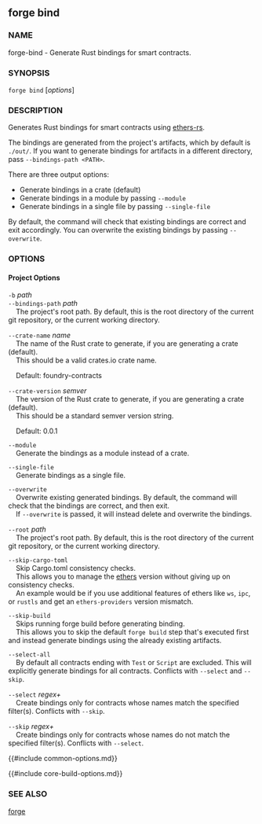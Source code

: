 ## forge bind

### NAME

forge-bind - Generate Rust bindings for smart contracts.

### SYNOPSIS

``forge bind`` [*options*]

### DESCRIPTION

Generates Rust bindings for smart contracts using [ethers-rs](https://github.com/gakonst/ethers-rs).

The bindings are generated from the project's artifacts, which by default is `./out/`.
If you want to generate bindings for artifacts in a different directory, pass `--bindings-path <PATH>`.

There are three output options:

- Generate bindings in a crate (default)
- Generate bindings in a module by passing `--module`
- Generate bindings in a single file by passing `--single-file`

By default, the command will check that existing bindings are correct and exit accordingly.
You can overwrite the existing bindings by passing `--overwrite`.

### OPTIONS

#### Project Options

`-b` *path*  
`--bindings-path` *path*  
&nbsp;&nbsp;&nbsp;&nbsp;The project's root path. By default, this is the root directory of the current git repository, or the current working directory.

`--crate-name` *name*  
&nbsp;&nbsp;&nbsp;&nbsp;The name of the Rust crate to generate, if you are generating a crate (default).  
&nbsp;&nbsp;&nbsp;&nbsp;This should be a valid crates.io crate name.

&nbsp;&nbsp;&nbsp;&nbsp;Default: foundry-contracts

`--crate-version` *semver*  
&nbsp;&nbsp;&nbsp;&nbsp;The version of the Rust crate to generate, if you are generating a crate (default).  
&nbsp;&nbsp;&nbsp;&nbsp;This should be a standard semver version string.

&nbsp;&nbsp;&nbsp;&nbsp;Default: 0.0.1

`--module`  
&nbsp;&nbsp;&nbsp;&nbsp;Generate the bindings as a module instead of a crate.

`--single-file`  
&nbsp;&nbsp;&nbsp;&nbsp;Generate bindings as a single file.

`--overwrite`  
&nbsp;&nbsp;&nbsp;&nbsp;Overwrite existing generated bindings. By default, the command will check that the bindings are correct, and then exit.  
&nbsp;&nbsp;&nbsp;&nbsp;If `--overwrite` is passed, it will instead delete and overwrite the bindings.

`--root` *path*  
&nbsp;&nbsp;&nbsp;&nbsp;The project's root path. By default, this is the root directory of the current git repository, or the current working directory.

`--skip-cargo-toml`  
&nbsp;&nbsp;&nbsp;&nbsp;Skip Cargo.toml consistency checks.  
&nbsp;&nbsp;&nbsp;&nbsp;This allows you to manage the [ethers](https://github.com/gakonst/ethers-rs) version without giving up on consistency checks.  
&nbsp;&nbsp;&nbsp;&nbsp;An example would be if you use additional features of ethers like `ws`, `ipc`, or `rustls` and get an `ethers-providers` version mismatch.

`--skip-build`  
&nbsp;&nbsp;&nbsp;&nbsp;Skips running forge build before generating binding.  
&nbsp;&nbsp;&nbsp;&nbsp;This allows you to skip the default `forge build` step that's executed first and instead generate bindings using the already existing artifacts.  

`--select-all`  
&nbsp;&nbsp;&nbsp;&nbsp;By default all contracts ending with `Test` or `Script` are excluded. This will explicitly generate bindings for all contracts. Conflicts with `--select` and `--skip`.

`--select` *regex+*  
&nbsp;&nbsp;&nbsp;&nbsp;Create bindings only for contracts whose names match the specified filter(s). Conflicts with `--skip`.

`--skip` *regex+*  
&nbsp;&nbsp;&nbsp;&nbsp;Create bindings only for contracts whose names do not match the specified filter(s). Conflicts with `--select`.

{{#include common-options.md}}

{{#include core-build-options.md}}

### SEE ALSO

[forge](./forge.md)
